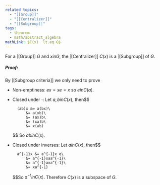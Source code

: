 ```yaml
---
related topics:
  - "[[Group]]"
  - "[[Centralizer]]"
  - "[[Subgroup]]"
tags:
  - theorem
  - math/abstract_algebra
mathLink: $C(x)  lt.eq G$
---
```

For a [[Group]] $G$ and $x in G$, the [[Centralizer]] $C(x)$ is a [[Subgroup]] of $G$.
##### Proof:
By [[Subgroup criteria]] we only need to prove
- Non-emptiness:
	$ex=xe=x$ so $e in C(a)$.
- Closed under $\cdot$:
	Let $a,b in C(x)$, then$$
	
		(ab)x &= a(bx)\
			&= a(xb)\
			&= (ax)b\
			&= (xa)b\
			&= x(ab)
	$$
	So $ab in C(x)$.
- Closed under inverses:
	Let $a in C(x)$, then$$
	
		a^{-1}x &= a^{-1}x e\
			&= a^{-1}xaa^{-1}\
			&= a^{-1}axa^{-1}\
			&= xa^{-1}
	$$So $a^{-1} in C(x)$.
Therefore $C(x)$ is a subspace of $G$.